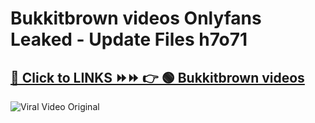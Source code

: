 
 # Bukkitbrown videos Onlyfans Leaked - Update Files h7o71

## <h2><a href="https://clipsfans.com/Bukkitbrown_videos&ref=git">🔗 Click to LINKS ⏩⏩ 👉 🟢 Bukkitbrown videos </a></h2>

<a href="https://clipsfans.com/Bukkitbrown_videos&ref=git" rel="nofollow" data-target="animated-image.originalLink"><img src="https://i.ibb.co.com/xMMVF88/686577567.gif" alt="Viral Video Original" style="max-width: 100%; display: inline-block;" data-target="animated-image.originalImage"></a>


